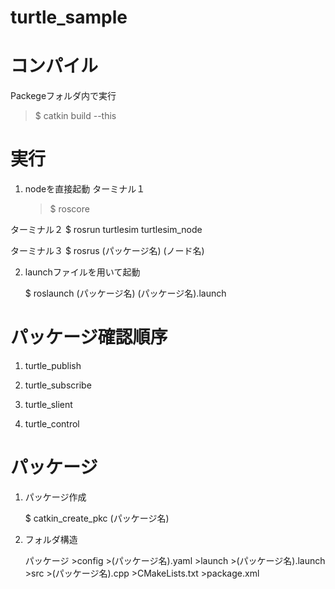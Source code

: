 # turtle_sample

# コンパイル
Packegeフォルダ内で実行
>$ catkin build --this

# 実行
1. nodeを直接起動
    ターミナル１
    >$ roscore

ターミナル２
    $ rosrun turtlesim turtlesim_node

ターミナル３
    $ rosrus (パッケージ名) (ノード名)

2. launchファイルを用いて起動

    $ roslaunch (パッケージ名) (パッケージ名).launch

# パッケージ確認順序
1. turtle_publish

2. turtle_subscribe

3. turtle_slient

4. turtle_control

# パッケージ
1. パッケージ作成

    $ catkin_create_pkc (パッケージ名)

2. フォルダ構造

    パッケージ
        >config
            >(パッケージ名).yaml
        >launch
            >(パッケージ名).launch
        >src
            >(パッケージ名).cpp
        >CMakeLists.txt
        >package.xml